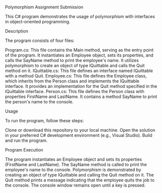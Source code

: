 Polymorphism Assignment Submission

This C# program demonstrates the usage of polymorphism with interfaces in object-oriented programming.

Description

The program consists of four files:

Program.cs:
This file contains the Main method, serving as the entry point of the program.
It instantiates an Employee object, sets its properties, and calls the SayName method to print the employee's name.
It utilizes polymorphism to create an object of type IQuittable and calls the Quit method on it.
IQuittable.cs:
This file defines an interface named IQuittable with a method Quit.
Employee.cs:
This file defines the Employee class, which inherits from the Person class and implements the IQuittable interface.
It provides an implementation for the Quit method specified in the IQuittable interface.
Person.cs:
This file defines the Person class with properties FirstName and LastName.
It contains a method SayName to print the person's name to the console.

Usage

To run the program, follow these steps:

Clone or download this repository to your local machine.
Open the solution in your preferred C# development environment (e.g., Visual Studio).
Build and run the program.

Program Execution

The program instantiates an Employee object and sets its properties (FirstName and LastName).
The SayName method is called to print the employee's name to the console.
Polymorphism is demonstrated by creating an object of type IQuittable and calling the Quit method on it.
The Quit method prints a message indicating that the employee quits the job to the console.
The console window remains open until a key is pressed.
